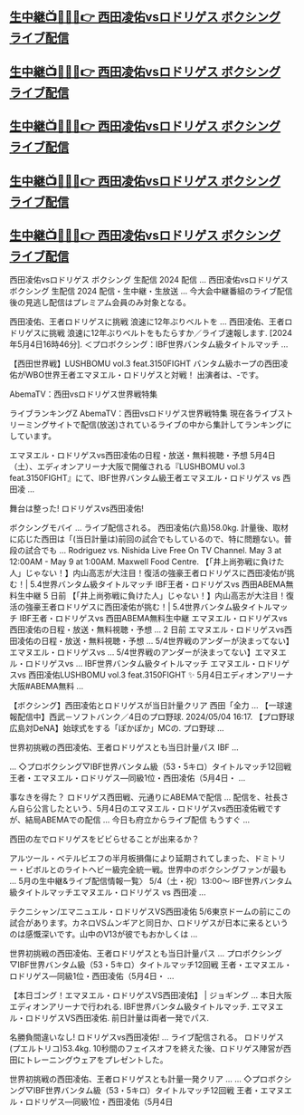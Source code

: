 [生中継📺🥊🤜🔴👉 西田凌佑vsロドリゲス ボクシング ライブ配信](https://worldsportshd.com/jp-boxing/)
-

[生中継📺🥊🤜🔴👉 西田凌佑vsロドリゲス ボクシング ライブ配信](https://worldsportshd.com/jp-boxing/)
-

[生中継📺🥊🤜🔴👉 西田凌佑vsロドリゲス ボクシング ライブ配信](https://worldsportshd.com/jp-boxing/)
-

[生中継📺🥊🤜🔴👉 西田凌佑vsロドリゲス ボクシング ライブ配信](https://worldsportshd.com/jp-boxing/)
-

[生中継📺🥊🤜🔴👉 西田凌佑vsロドリゲス ボクシング ライブ配信](https://worldsportshd.com/jp-boxing/)
-



西田凌佑vsロドリゲス ボクシング 生配信 2024 配信 ...
西田凌佑vsロドリゲス ボクシング 生配信 2024 配信・生中継・生放送 ... 今大会中継番組のライブ配信後の見逃し配信はプレミアム会員のみ対象となる。

西田凌佑、王者ロドリゲスに挑戦 浪速に12年ぶりベルトを ...
西田凌佑、王者ロドリゲスに挑戦 浪速に12年ぶりベルトをもたらすか／ライブ速報します. [2024年5月4日16時46分]. ＜プロボクシング：IBF世界バンタム級タイトルマッチ ...

【西田世界戦】LUSHBOMU vol.3 feat.3150FIGHT
バンタム級ホープの西田凌佑がWBO世界王者エマヌエル・ロドリゲスと対戦！ 出演者は、-です。

AbemaTV：西田vsロドリゲス世界戦特集

ライブランキングZ
AbemaTV：西田vsロドリゲス世界戦特集 現在各ライブストリーミングサイトで配信(放送)されているライブの中から集計してランキングにしています。

エマヌエル・ロドリゲスvs西田凌佑の日程・放送・無料視聴・予想
5月4日（土）、エディオンアリーナ大阪で開催される『LUSHBOMU vol.3 feat.3150FIGHT』にて、IBF世界バンタム級王者エマヌエル・ロドリゲス vs 西田凌 ...

舞台は整った! ロドリゲスvs西田凌佑!

ボクシングモバイ
... ライブ配信される。 西田凌佑(六島)58.0kg. 計量後、取材に応じた西田は「(当日計量は)前回の試合でもしているので、特に問題ない。普段の試合でも ...
Rodriguez vs. Nishida Live Free On TV Channel. May 3 at 12:00AM - May 9 at 1:00AM. Maxwell Food Centre.
【「井上尚弥戦に負けた人」じゃない！】内山高志が大注目！復活の強豪王者ロドリゲスに西田凌佑が挑む！| 5.4世界バンタム級タイトルマッチ  IBF王者・ロドリゲスvs 西田ABEMA無料生中継
5 日前
【「井上尚弥戦に負けた人」じゃない！】内山高志が大注目！復活の強豪王者ロドリゲスに西田凌佑が挑む！| 5.4世界バンタム級タイトルマッチ IBF王者・ロドリゲスvs 西田ABEMA無料生中継
エマヌエル・ロドリゲスvs西田凌佑の日程・放送・無料視聴・予想 ...
2 日前
エマヌエル・ロドリゲスvs西田凌佑の日程・放送・無料視聴・予想 ...
5/4世界戦のアンダーが決まってない】エマヌエル・ロドリゲスvs ...
5/4世界戦のアンダーが決まってない】エマヌエル・ロドリゲスvs ...
IBF世界バンタム級タイトルマッチ エマヌエル・ロドリゲスvs 西田凌佑LUSHBOMU vol.3 feat.3150FIGHT ✨ 5月4日エディオンアリーナ大阪#ABEMA無料 ...

【ボクシング】西田凌佑とロドリゲスが当日計量クリア 西田「全力 ...
【一球速報配信中】西武－ソフトバンク／4日のプロ野球. 2024/05/04 16:17. 【プロ野球広島対DeNA】始球式をする「ぽかぽか」MCの. プロ野球 ...

世界初挑戦の西田凌佑、王者ロドリゲスとも当日計量パス IBF ...

... ◇プロボクシング▽IBF世界バンタム級（53・5キロ）タイトルマッチ12回戦 王者・エマヌエル・ロドリゲス―同級1位・西田凌佑（5月4日・ ...

事なきを得た？ ロドリゲス西田戦、元通りにABEMAで配信
... 配信を、社長さん自ら公言したという、5月4日のエマヌエル・ロドリゲスvs西田凌佑戦ですが、結局ABEMAでの配信 ... 今日も府立からライブ配信 もうすぐ ...

西田の左でロドリゲスをビビらせることが出来るか？

アルツール・ベテルビエフの半月板損傷により延期されてしまった、ドミトリー・ビボルとのライトヘビー級完全統一戦。世界中のボクシングファンが最も ...
5月の生中継&ライブ配信情報一覧〉 5/4（土・祝）13:00〜 IBF世界バンタム級タイトルマッチエマヌエル・ロドリゲス vs 西田凌 ...

テクニシャン/エマニュエル・ロドリゲスVS西田凌佑
5/6東京ドームの前にこの試合があります。カネロVSムンギアと同日か、ロドリゲスが日本に来るというのは感慨深いです。山中のV13が彼でもおかしくは ...

世界初挑戦の西田凌佑、王者ロドリゲスとも当日計量パス ...
プロボクシング▽IBF世界バンタム級（53・5キロ）タイトルマッチ12回戦 王者・エマヌエル・ロドリゲス―同級1位・西田凌佑（5月4日・ ...

【本日ゴング！エマヌエル・ロドリゲスVS西田凌佑】 | ジョギング ...
本日大阪エディオンアリーナで行われる. IBF世界バンタム級タイトルマッチ. エマヌエル・ロドリゲスVS西田凌佑. 前日計量は両者一発でパス.

名勝負間違いなし! ロドリゲスvs西田凌佑!
... ライブ配信される。 ロドリゲス(プエルトリコ)53.4kg. 10秒間のフェイスオフを終えた後、ロドリゲス陣営が西田にトレーニングウェアをプレゼントした。

世界初挑戦の西田凌佑、王者ロドリゲスとも計量一発クリア ...
... ◇プロボクシング▽IBF世界バンタム級（53・5キロ）タイトルマッチ12回戦 王者・エマヌエル・ロドリゲス―同級1位・西田凌佑（5月4日
